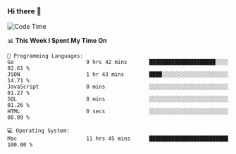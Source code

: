 ### Hi there 👋

<!--
**CrazyCollin/crazycollin** is a ✨ _special_ ✨ repository because its `README.md` (this file) appears on your GitHub profile.

Here are some ideas to get you started:

- 🔭 I’m currently working on ...
- 🌱 I’m currently learning ...
- 👯 I’m looking to collaborate on ...
- 🤔 I’m looking for help with ...
- 💬 Ask me about ...
- 📫 How to reach me: ...
- 😄 Pronouns: ...
- ⚡ Fun fact: ...
-->

<!--START_SECTION:waka-->
![Code Time](http://img.shields.io/badge/Code%20Time-3%2C466%20hrs%2013%20mins-blue)

📊 **This Week I Spent My Time On** 

```text
💬 Programming Languages: 
Go                       9 hrs 42 mins       █████████████████████░░░░   82.61 % 
JSON                     1 hr 43 mins        ████░░░░░░░░░░░░░░░░░░░░░   14.71 % 
JavaScript               8 mins              ░░░░░░░░░░░░░░░░░░░░░░░░░   01.27 % 
SQL                      8 mins              ░░░░░░░░░░░░░░░░░░░░░░░░░   01.26 % 
HTML                     0 secs              ░░░░░░░░░░░░░░░░░░░░░░░░░   00.09 % 

💻 Operating System: 
Mac                      11 hrs 45 mins      █████████████████████████   100.00 % 
```


<!--END_SECTION:waka-->
